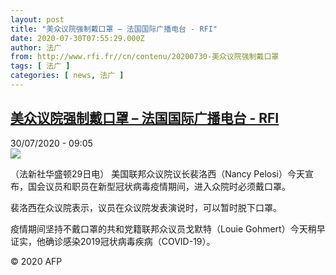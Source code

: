 ```yaml
---
layout: post
title: "美众议院强制戴口罩 – 法国国际广播电台 - RFI"
date: 2020-07-30T07:55:29.000Z
author: 法广
from: http://www.rfi.fr//cn/contenu/20200730-美众议院强制戴口罩
tags: [ 法广 ]
categories: [ news, 法广 ]
---
```

<!--1596095729000-->
[美众议院强制戴口罩 – 法国国际广播电台 - RFI](http://www.rfi.fr//cn/contenu/20200730-%E7%BE%8E%E4%BC%97%E8%AE%AE%E9%99%A2%E5%BC%BA%E5%88%B6%E6%88%B4%E5%8F%A3%E7%BD%A9)
------

<div>
<div>30/07/2020 - 09:05</div><img src="https://s.rfi.fr/media/display/037630b4-d238-11ea-b1f2-005056a98db9/w:310/p:16x9/int0010b.200730150503.jpg"><div class="t-content__body u-clearfix"><div class="m-interstitial"></div><p>（法新社华盛顿29日电）    美国联邦众议院议长裴洛西（Nancy Pelosi）今天宣布，国会议员和职员在新型冠状病毒疫情期间，进入众院时必须戴口罩。</p><p>    裴洛西在众议院表示，议员在众议院发表演说时，可以暂时脱下口罩。</p><p>    疫情期间坚持不戴口罩的共和党籍联邦众议员戈默特（Louie Gohmert）今天稍早证实，他确诊感染2019冠状病毒疾病（COVID-19）。</p><p class="t-copyright">© 2020 AFP</p>        </div>
</div>
